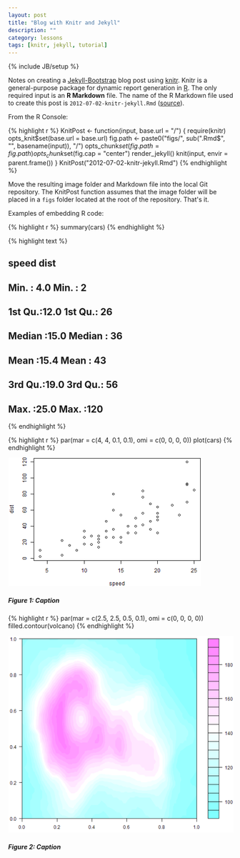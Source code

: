 ```yaml
---
layout: post
title: "Blog with Knitr and Jekyll"
description: ""
category: lessons
tags: [knitr, jekyll, tutorial]
---
```

{% include JB/setup %}

Notes on creating a [Jekyll-Bootstrap](http://jekyllbootstrap.com/) blog post 
using [knitr](http://yihui.name/knitr/). Knitr is a general-purpose package for 
dynamic report generation in [R](http://www.r-project.org/).
The only required input is an **R Markdown** file. The name of the R Markdown file 
used to create this post is `2012-07-02-knitr-jekyll.Rmd` 
([source](https://github.com/jfisher-usgs/jfisher-usgs.github.com/blob/master/Rmd/2012-07-02-knitr-jekyll.Rmd)).

From the R Console:


{% highlight r %}
KnitPost <- function(input, base.url = "/") {
    require(knitr)
    opts_knit$set(base.url = base.url)
    fig.path <- paste0("figs/", sub(".Rmd$", "", basename(input)), "/")
    opts_chunk$set(fig.path = fig.path)
    opts_chunk$set(fig.cap = "center")
    render_jekyll()
    knit(input, envir = parent.frame())
}
KnitPost("2012-07-02-knitr-jekyll.Rmd")
{% endhighlight %}




Move the resulting image folder and Markdown file into the local Git repository.
The KnitPost function assumes that the image folder will be placed in a `figs`
folder located at the root of the repository.
That's it.
 
Examples of embedding R code:


{% highlight r %}
summary(cars)
{% endhighlight %}



{% highlight text %}
##      speed           dist    
##  Min.   : 4.0   Min.   :  2  
##  1st Qu.:12.0   1st Qu.: 26  
##  Median :15.0   Median : 36  
##  Mean   :15.4   Mean   : 43  
##  3rd Qu.:19.0   3rd Qu.: 56  
##  Max.   :25.0   Max.   :120  
{% endhighlight %}






{% highlight r %}
par(mar = c(4, 4, 0.1, 0.1), omi = c(0, 0, 0, 0))
plot(cars)
{% endhighlight %}

![center](/figs/2012-07-02-knitr-jekyll/fig1.png) 

##### Figure 1: Caption



{% highlight r %}
par(mar = c(2.5, 2.5, 0.5, 0.1), omi = c(0, 0, 0, 0))
filled.contour(volcano)
{% endhighlight %}

![center](/figs/2012-07-02-knitr-jekyll/fig2.png) 

##### Figure 2: Caption

